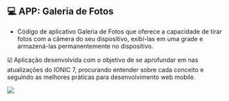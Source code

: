 ## 💻 APP: Galeria de Fotos

- Código de aplicativo Galeria de Fotos que oferece a capacidade de tirar fotos com a câmera do seu dispositivo, exibi-las em uma grade e armazená-las permanentemente no dispositivo.

☑️ Aplicação desenvolvida com o objetivo de se aprofundar em nas atualizações do IONIC 7, procurando entender sobre cada conceito e seguindo as melhores práticas para desenvolvimento web mobile.

<img src="https://youtu.be/0ASQ13Y1Rk4">

